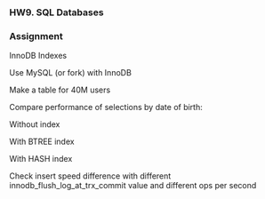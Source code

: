 ### HW9. SQL Databases

### Assignment

InnoDB Indexes

Use MySQL (or fork) with InnoDB

Make a table for 40M users

Compare performance of selections by date of birth:

Without index

With BTREE index

With HASH index

Check insert speed difference with different innodb_flush_log_at_trx_commit value and different ops per second
